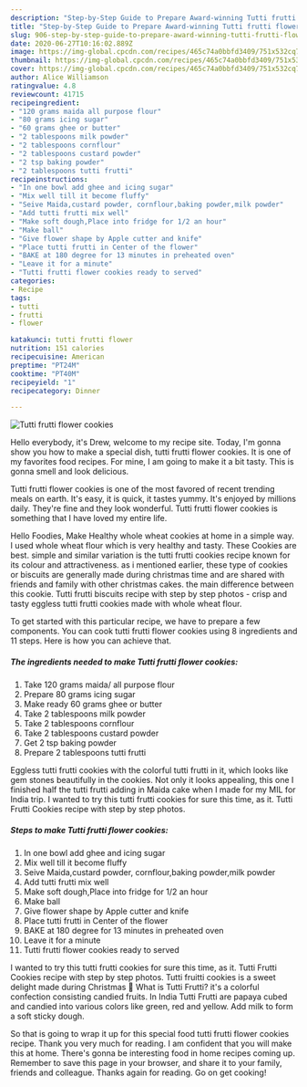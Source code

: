 ```yaml
---
description: "Step-by-Step Guide to Prepare Award-winning Tutti frutti flower cookies"
title: "Step-by-Step Guide to Prepare Award-winning Tutti frutti flower cookies"
slug: 906-step-by-step-guide-to-prepare-award-winning-tutti-frutti-flower-cookies
date: 2020-06-27T10:16:02.889Z
image: https://img-global.cpcdn.com/recipes/465c74a0bbfd3409/751x532cq70/tutti-frutti-flower-cookies-recipe-main-photo.jpg
thumbnail: https://img-global.cpcdn.com/recipes/465c74a0bbfd3409/751x532cq70/tutti-frutti-flower-cookies-recipe-main-photo.jpg
cover: https://img-global.cpcdn.com/recipes/465c74a0bbfd3409/751x532cq70/tutti-frutti-flower-cookies-recipe-main-photo.jpg
author: Alice Williamson
ratingvalue: 4.8
reviewcount: 41715
recipeingredient:
- "120 grams maida all purpose flour"
- "80 grams icing sugar"
- "60 grams ghee or butter"
- "2 tablespoons milk powder"
- "2 tablespoons cornflour"
- "2 tablespoons custard powder"
- "2 tsp baking powder"
- "2 tablespoons tutti frutti"
recipeinstructions:
- "In one bowl add ghee and icing sugar"
- "Mix well till it become fluffy"
- "Seive Maida,custard powder, cornflour,baking powder,milk powder"
- "Add tutti frutti mix well"
- "Make soft dough,Place into fridge for 1/2 an hour"
- "Make ball"
- "Give flower shape by Apple cutter and knife"
- "Place tutti frutti in Center of the flower"
- "BAKE at 180 degree for 13 minutes in preheated oven"
- "Leave it for a minute"
- "Tutti frutti flower cookies ready to served"
categories:
- Recipe
tags:
- tutti
- frutti
- flower

katakunci: tutti frutti flower 
nutrition: 151 calories
recipecuisine: American
preptime: "PT24M"
cooktime: "PT40M"
recipeyield: "1"
recipecategory: Dinner

---
```



![Tutti frutti flower cookies](https://img-global.cpcdn.com/recipes/465c74a0bbfd3409/751x532cq70/tutti-frutti-flower-cookies-recipe-main-photo.jpg)

Hello everybody, it's Drew, welcome to my recipe site. Today, I'm gonna show you how to make a special dish, tutti frutti flower cookies. It is one of my favorites food recipes. For mine, I am going to make it a bit tasty. This is gonna smell and look delicious.

Tutti frutti flower cookies is one of the most favored of recent trending meals on earth. It's easy, it is quick, it tastes yummy. It's enjoyed by millions daily. They're fine and they look wonderful. Tutti frutti flower cookies is something that I have loved my entire life.

Hello Foodies, Make Healthy whole wheat cookies at home in a simple way. I used whole wheat flour which is very healthy and tasty. These Cookies are best. simple and similar variation is the tutti frutti cookies recipe known for its colour and attractiveness. as i mentioned earlier, these type of cookies or biscuits are generally made during christmas time and are shared with friends and family with other christmas cakes. the main difference between this cookie. Tutti frutti biscuits recipe with step by step photos - crisp and tasty eggless tutti frutti cookies made with whole wheat flour.


To get started with this particular recipe, we have to prepare a few components. You can cook tutti frutti flower cookies using 8 ingredients and 11 steps. Here is how you can achieve that.

<!--inarticleads1-->

##### The ingredients needed to make Tutti frutti flower cookies:

1. Take 120 grams maida/ all purpose flour
1. Prepare 80 grams icing sugar
1. Make ready 60 grams ghee or butter
1. Take 2 tablespoons milk powder
1. Take 2 tablespoons cornflour
1. Take 2 tablespoons custard powder
1. Get 2 tsp baking powder
1. Prepare 2 tablespoons tutti frutti


Eggless tutti frutti cookies with the colorful tutti frutti in it, which looks like gem stones beautifully in the cookies. Not only it looks appealing, this one I finished half the tutti frutti adding in Maida cake when I made for my MIL for India trip. I wanted to try this tutti frutti cookies for sure this time, as it. Tutti Frutti Cookies recipe with step by step photos. 

<!--inarticleads2-->

##### Steps to make Tutti frutti flower cookies:

1. In one bowl add ghee and icing sugar
1. Mix well till it become fluffy
1. Seive Maida,custard powder, cornflour,baking powder,milk powder
1. Add tutti frutti mix well
1. Make soft dough,Place into fridge for 1/2 an hour
1. Make ball
1. Give flower shape by Apple cutter and knife
1. Place tutti frutti in Center of the flower
1. BAKE at 180 degree for 13 minutes in preheated oven
1. Leave it for a minute
1. Tutti frutti flower cookies ready to served


I wanted to try this tutti frutti cookies for sure this time, as it. Tutti Frutti Cookies recipe with step by step photos. Tutti fruitti cookies is a sweet delight made during Christmas 🙂 What is Tutti Frutti? it&#39;s a colorful confection consisting candied fruits. In India Tutti Frutti are papaya cubed and candied into various colors like green, red and yellow. Add milk to form a soft sticky dough. 

So that is going to wrap it up for this special food tutti frutti flower cookies recipe. Thank you very much for reading. I am confident that you will make this at home. There's gonna be interesting food in home recipes coming up. Remember to save this page in your browser, and share it to your family, friends and colleague. Thanks again for reading. Go on get cooking!
